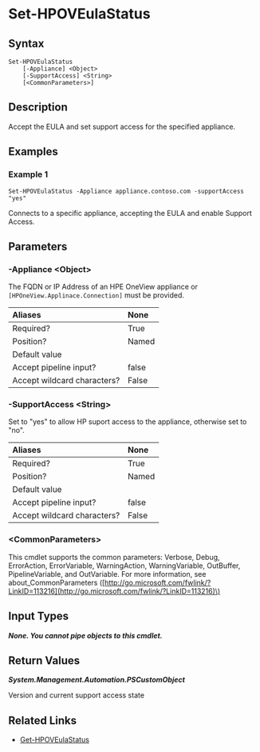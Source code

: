 ﻿---
description: Accept the EULA and set support access for the specified appliance.
---

# Set-HPOVEulaStatus

## Syntax

```text
Set-HPOVEulaStatus
    [-Appliance] <Object>
    [-SupportAccess] <String>
    [<CommonParameters>]
```

## Description

Accept the EULA and set support access for the specified appliance.

## Examples

###  Example 1 

```text
Set-HPOVEulaStatus -Appliance appliance.contoso.com -supportAccess "yes"

```

Connects to a specific appliance, accepting the EULA and enable Support Access.

## Parameters

### -Appliance &lt;Object&gt;

The FQDN or IP Address of an HPE OneView appliance or `[HPOneView.Applinace.Connection]` must be provided.

| Aliases | None |
| :--- | :--- |
| Required? | True |
| Position? | Named |
| Default value |  |
| Accept pipeline input? | false |
| Accept wildcard characters? | False |

### -SupportAccess &lt;String&gt;

Set to "yes" to allow HP suport access to the appliance, otherwise set to "no".

| Aliases | None |
| :--- | :--- |
| Required? | True |
| Position? | Named |
| Default value |  |
| Accept pipeline input? | false |
| Accept wildcard characters? | False |

### &lt;CommonParameters&gt;

This cmdlet supports the common parameters: Verbose, Debug, ErrorAction, ErrorVariable, WarningAction, WarningVariable, OutBuffer, PipelineVariable, and OutVariable. For more information, see about\_CommonParameters \([http://go.microsoft.com/fwlink/?LinkID=113216](http://go.microsoft.com/fwlink/?LinkID=113216)\)

## Input Types

_**None.  You cannot pipe objects to this cmdlet.**_

## Return Values

_**System.Management.Automation.PSCustomObject**_

Version and current support access state

## Related Links

* [Get-HPOVEulaStatus](get-hpoveulastatus.md)
